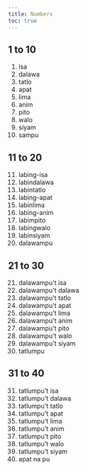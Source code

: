 ```yaml
---
title: Numbers
toc: true
---
```


## 1 to 10

1. isa 
2. dalawa
3. tatlo
4. apat
5. lima
6. anim
7. pito
8. walo
9. siyam
10. sampu

## 11 to 20
11. labing-isa  
12. labindalawa 
13. labintatlo  
14. labing-apat 
15. labinlima   
16. labing-anim
17. labimpito
18. labingwalo  
19. labinsiyam  
20. dalawampu  
 
## 21 to 30
21. dalawampu't isa  
22. dalawampu't dalawa 
23. dalawampu't tatlo  
24. dalawampu't apat 
25. dalawampu't lima   
26. dalawampu't anim
27. dalawampu't pito
28. dalawampu't walo  
29. dalawampu't siyam  
30. tatlumpu
 
## 31 to 40
31. tatlumpu't isa  
32. tatlumpu't dalawa 
33. tatlumpu't tatlo  
34. tatlumpu't apat 
35. tatlumpu't lima   
36. tatlumpu't anim
37. tatlumpu't pito
38. tatlumpu't walo  
39. tatlumpu't siyam  
40. apat na pu